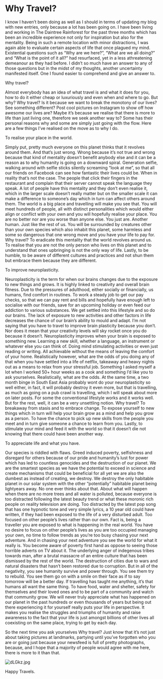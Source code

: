 # Why Travel?

I know I haven’t been doing as well as I should in terms of updating my blog with new entries, only because a lot has been going on. I have been living and working in The Daintree Rainforest for the past three months which has been an incredible experience not only for inspiration but also for the mentality. Being in such a remote location with minor distractions, I was again able to evaluate certain aspects of life that once plagued my mind. Existential questions such as “Why are we here?”, “What are we all doing?” and “What is the point of it all?” had resurfaced, yet in a less athreatening demeanour as they had before. I didn’t so much have an answer to any of those questions but in the midst of my thoughts, another uncertainty manifested itself. One I found easier to comprehend and give an answer to.

Why travel? 

Almost everybody has an idea of what travel is and what it does for you, how to do it either cheap or luxuriously and even when and where to go. But why? Why travel? Is it because we want to break the monotony of our lives? See something different? Post cool pictures on Instagram to show off how awesome our lives are? Maybe it’s because we realise that there is more to life than just living one, therefore we seek another way to? Some has their personal reasons why and some are simply just going with the flow. Here are a few things I’ve realised on the move as to why I do.

To realise your place in the world.

Simply put, pretty much everyone on this planet thinks that it revolves around them. And that’s just wrong. Wrong because it’s not true and wrong because that kind of mentality doesn’t benefit anybody else and it can be a reason as to why humanity is going on a downward spiral. Generation selfie, walking around with selfie sticks silently screaming “look at me”, so that all our friends on Facebook can see how fantastic their lives could be. When in reality that’s not the case. The people that click their fingers in the restaurant and complain that their server cannot speak the language they speak. A lot of people have this mentality and they don’t even realise it, which in the larger scale doesn’t really matter but on the smaller scale it can make a difference to someone’s day which in turn can affect others around them. The world is a big place and travelling will make you see that. You will meet hundreds of people, all with distinct personalities which would either align or conflict with your own and you will hopefully realise your place. You are no better nor are you worse than anyone else. You just are. Another human. Just like the rest of us. You will be surrounded by creatures other than your own species which also inhabit this planet, some harmless and some so dangerous that one wrong move and you have your life to pay for. Why travel? To eradicate this mentality that the world revolves around us. To realise that you are not the only person who lives on this planet and to understand that ones upbringing is not the only way of life. Lastly, to be humble, to be aware of different cultures and practices and not shun them but embrace them because they are different.

To improve neuroplasticity.

Neuroplasticity is the term for when our brains changes due to the exposure to new things and grows. It is highly linked to creativity and overall brain fitness. Due to the pressures of adulthood, either socially or financially, us humans, find comfort in routines. To work a steady job to get our pay checks, so that we can pay rent and bills and hopefully have enough left to socialise with our friends, save for an upcoming holiday or even feed our addiction to various substances. We get settled into this lifestyle and so do our brains. The lack of exposure to new activities and other factors in life decreases the chance of our brain’s ability to mould and adapt. I’m not saying that you have to travel to improve brain plasticity because you don’t. Nor does it mean that your creativity levels will sky rocket once you do because it doesn’t. Neuroplasticity improves when your brain is exposed to something new. Learning a new skill, whether a language, an instrument or whatever else you can think of. Doing mind stimulating activities or even just reading or writing. All achievable without the means of leaving the comfort of your home. Realistically however, what are the odds of you doing any of that when you have settled into a life of netflix, takeaway and heavy nights out as a means to relax from your stressful job. Something I asked myself a lot when I worked 50+ hour weeks as a cook and something I’d like you to ask yourselves. Realistically, what are the odds. At the same time, a two month binge in South East Asia probably wont do your neuroplasticity so well either, in fact, it will probably destroy it even more, but that is travelling, as much as going on a pub crawl is travelling, which I will speak about more on later posts. For some the conventional lifestyle works and it works well. But for the rest, well, it can be a very unsettling notion. Why travel? To breakaway from stasis and to embrace change. To expose yourself to new things which in turn will help your brain grow as a mind and help you grow as a person. To have the chance to pick up new skills from the people you meet and in turn give someone a chance to learn from you. Lastly, to stimulate your mind and feed it with the world so that it doesn’t die not knowing that there could have been another way.

To appreciate life and what you have.

Our species is riddled with flaws. Greed induced poverty, selfishness and disregard for others because of our pride and humanity’s lust for power which has led to countless genocides and the destruction of our planet. We are the smartest species as we have the potential to exceed in science and create mechanisms that could be beneficial for all yet we are also the dumbest as instead of creating, we destroy. We destroy the only habitable planet in our solar system with the other “potentially” habitable planet being lightyears away. No one ever thinks about that. About what will happen when there are no more trees and all water is polluted, because everyone is too distracted following the latest beauty trend or what these moronic rich people on reality television are doing. Too distracted by the latest pop song that has one hypnotic tone and very simple lyrics, a 10 year old could have written, if they had been exposed to the life of a very disturbed adult. Too focused on other people’s lives rather than our own. Fact is, being a traveller you are exposed to what is happening in the real world. You have no desire to focus on other people’s lives as you are too occupied managing your own, no time to follow trends as you’re too busy chasing your next adventure. And in chasing your next adventure you see the world for what it really is. You become aware of poverty first hand as oppose to seeing those horrible adverts on TV about it. The underlying anger of indegenous tribes towards man, after a brutal massacre of an entire culture that has been dismissed by the rest of the world. The destruction of cities due to wars and natural disasters that hasn’t been restored due to corruption. But in all of the negativity, you see humanity survive and power through. You see them try to rebuild. You see them go on with a smile on their face as if to say tomorrow will be a better day. If travelling has taught me anything, it’s that humans all want the same thing. To have food, water and shelter, safety for themselves and their loved ones and to be part of a community and watch that community grow. We will never truly appreciate what has happened on our planet in the past hundreds or even thousands of years but being out there experiencing it for yourself really puts your life in perspective. It makes you realise the struggles and triumphs of humanity and raise awareness to the fact that your life is just amongst billions of other lives all coexisting on the same place, trying to get by each day. 

So the next time you ask yourselves Why travel? Just know that it’s not just about taking pictures at landmarks, partying until you’ve forgotten who you are or going just because your newsfeed is full of pretty photographs, because, and I hope that a majority of people would agree with me here, there is more to it than that.

![dLGkz.jpg](https://i.lensdump.com/i/dLGkz.jpg)

Happy Travels.
